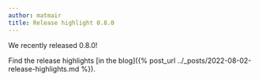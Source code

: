 ```yaml
---
author: matmair
title: Release highlight 0.8.0
---
```

We recently released 0.8.0!

Find the release highlights [in the blog]({% post_url ../_posts/2022-08-02-release-highlights.md %}).
